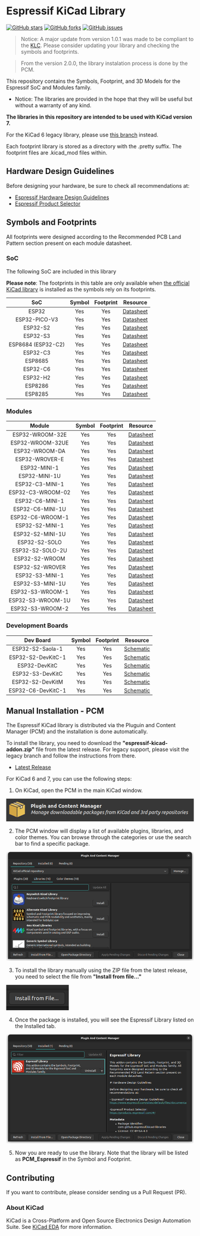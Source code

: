 # Espressif KiCad Library

[![GitHub stars](https://img.shields.io/github/stars/espressif/kicad-libraries)](https://github.com/espressif/kicad-libraries/stargazers)
[![GitHub forks](https://img.shields.io/github/forks/espressif/kicad-libraries)](https://github.com/espressif/kicad-libraries/network)
[![GitHub issues](https://img.shields.io/github/issues/espressif/kicad-libraries)](https://github.com/espressif/kicad-libraries/issues)

> Notice: A major update from version 1.0.1 was made to be compliant to the [KLC](https://klc.kicad.org/). Please consider updating your library and checking the symbols and footprints.

> From the version 2.0.0, the library instalation process is done by the PCM.

This repository contains the Symbols, Footprint, and 3D Models for the Espressif SoC and Modules family.


* Notice: The libraries are provided in the hope that they will be useful but without a warranty of any kind.

**The libraries in this repository are intended to be used with KiCad version 7.**

For the KiCad 6 legacy library, please use [this branch](https://github.com/espressif/kicad-libraries/tree/legacy_kicad6) instead.

Each footprint library is stored as a directory with the .pretty suffix. The footprint files are .kicad_mod files within.

## Hardware Design Guidelines

Before designing your hardware, be sure to check all recommendations at:

* [Espressif Hardware Design Guidelines](https://www.espressif.com/sites/default/files/documentation/esp32_hardware_design_guidelines_en.pdf)
* [Espressif Product Selector](https://products.espressif.com/#/)

## Symbols and Footprints

All footprints were designed according to the Recommended PCB Land Pattern section present on each module datasheet.

### SoC

The following SoC are included in this library

**Please note**: The footprints in this table are only available when [the official KiCad library](https://gitlab.com/kicad/libraries/kicad-footprints) is installed as the symbols rely on its footprints.

| SoC               | Symbol | Footprint | Resource                                                                                               |
|:-----------------:|:------:|:---------:|:------------------------------------------------------------------------------------------------------:|
|ESP32              |Yes     |Yes        |[Datasheet](https://www.espressif.com/sites/default/files/documentation/esp32_datasheet_en.pdf)         |
|ESP32-PICO-V3      |Yes     |Yes        |[Datasheet](https://www.espressif.com/sites/default/files/documentation/esp32-pico-v3_datasheet_en.pdf) |
|ESP32-S2           |Yes     |Yes        |[Datasheet](https://www.espressif.com/sites/default/files/documentation/esp32-s2_datasheet_en.pdf)      |
|ESP32-S3           |Yes     |Yes        |[Datasheet](https://www.espressif.com/sites/default/files/documentation/esp32-s3_datasheet_en.pdf)      |
|ESP8684 (ESP32-C2) |Yes     |Yes        |[Datasheet](https://www.espressif.com/sites/default/files/documentation/esp8684_datasheet_en.pdf)       |
|ESP32-C3           |Yes     |Yes        |[Datasheet](https://www.espressif.com/sites/default/files/documentation/esp32-c3_datasheet_en.pdf)      |
|ESP8685            |Yes     |Yes        |[Datasheet](https://www.espressif.com/sites/default/files/documentation/esp8685_datasheet_en.pdf)       |
|ESP32-C6           |Yes     |Yes        |[Datasheet](https://www.espressif.com/sites/default/files/documentation/esp32-c6_datasheet_en.pdf)      |
|ESP32-H2           |Yes     |Yes        |[Datasheet](https://www.espressif.com/sites/default/files/documentation/esp32-h2_datasheet_en.pdf)      |
|ESP8286            |Yes     |Yes        |[Datasheet](https://www.espressif.com/sites/default/files/documentation/0a-esp8266ex_datasheet_en.pdf)  |
|ESP8285            |Yes     |Yes        |[Datasheet](https://www.espressif.com/sites/default/files/documentation/0a-esp8285_datasheet_en.pdf)    |

### Modules

| Module           | Symbol | Footprint | Resource                                                                                                                    |
|:----------------:|:------:|:---------:|:---------------------------------------------------------------------------------------------------------------------------:|
|ESP32-WROOM-32E   |Yes     |Yes        |[Datasheet](https://www.espressif.com/sites/default/files/documentation/esp32-wroom-32e_esp32-wroom-32ue_datasheet_en.pdf)   |
|ESP32-WROOM-32UE  |Yes     |Yes        |[Datasheet](https://www.espressif.com/sites/default/files/documentation/esp32-wroom-32e_esp32-wroom-32ue_datasheet_en.pdf)   |
|ESP32-WROOM-DA    |Yes     |Yes        |[Datasheet](https://www.espressif.com/sites/default/files/documentation/esp32-wroom-da_datasheet_en.pdf)                     |
|ESP32-WROVER-E    |Yes     |Yes        |[Datasheet](https://www.espressif.com/sites/default/files/documentation/esp32-wrover-e_esp32-wrover-ie_datasheet_en.pdf)     |
|ESP32-MINI-1      |Yes     |Yes        |[Datasheet](https://www.espressif.com/sites/default/files/documentation/esp32-mini-1_datasheet_en.pdf)                       |
|ESP32-MINI-1U     |Yes     |Yes        |[Datasheet](https://www.espressif.com/sites/default/files/documentation/esp32-mini-1_datasheet_en.pdf)                       |
|ESP32-C3-MINI-1   |Yes     |Yes        |[Datasheet](https://www.espressif.com/sites/default/files/documentation/esp32-c3-mini-1_datasheet_en.pdf)                    |
|ESP32-C3-WROOM-02 |Yes     |Yes        |[Datasheet](https://www.espressif.com/sites/default/files/documentation/esp32-c3-wroom-02_datasheet_en.pdf)                  |
|ESP32-C6-MINI-1   |Yes     |Yes        |[Datasheet](https://www.espressif.com/sites/default/files/documentation/esp32-c6-mini-1_datasheet_en.pdf)                    |
|ESP32-C6-MINI-1U  |Yes     |Yes        |[Datasheet](https://www.espressif.com/sites/default/files/documentation/esp32-c6-mini-1_datasheet_en.pdf)                    |
|ESP32-C6-WROOM-1  |Yes     |Yes        |[Datasheet](https://www.espressif.com/sites/default/files/documentation/esp32-c6-wroom-1_datasheet_en.pdf)                   |
|ESP32-S2-MINI-1   |Yes     |Yes        |[Datasheet](https://www.espressif.com/sites/default/files/documentation/esp32-s2-mini-1_esp32-s2-mini-1u_datasheet_en.pdf)   |
|ESP32-S2-MINI-1U  |Yes     |Yes        |[Datasheet](https://www.espressif.com/sites/default/files/documentation/esp32-s2-mini-1_esp32-s2-mini-1u_datasheet_en.pdf)   |
|ESP32-S2-SOLO     |Yes     |Yes        |[Datasheet](https://www.espressif.com/sites/default/files/documentation/esp32-s2-solo_esp32-s2-solo-u_datasheet_en.pdf)      |
|ESP32-S2-SOLO-2U  |Yes     |Yes        |[Datasheet](https://www.espressif.com/sites/default/files/documentation/esp32-s2-solo-2_esp32-s2-solo-2u_datasheet_en.pdf)   |
|ESP32-S2-WROOM    |Yes     |Yes        |[Datasheet](https://www.espressif.com/sites/default/files/documentation/esp32-s2-wroom_esp32-s2-wroom-i_datasheet_en.pdf)    |
|ESP32-S2-WROVER   |Yes     |Yes        |[Datasheet](https://www.espressif.com/sites/default/files/documentation/esp32-s2-wrover_esp32-s2-wrover-i_datasheet_en.pdf)  |
|ESP32-S3-MINI-1   |Yes     |Yes        |[Datasheet](https://www.espressif.com/sites/default/files/documentation/esp32-s3-mini-1_mini-1u_datasheet_en.pdf)            |
|ESP32-S3-MINI-1U  |Yes     |Yes        |[Datasheet](https://www.espressif.com/sites/default/files/documentation/esp32-s3-mini-1_mini-1u_datasheet_en.pdf)            |
|ESP32-S3-WROOM-1  |Yes     |Yes        |[Datasheet](https://www.espressif.com/sites/default/files/documentation/esp32-s3-wroom-1_wroom-1u_datasheet_en.pdf)          |
|ESP32-S3-WROOM-1U |Yes     |Yes        |[Datasheet](https://www.espressif.com/sites/default/files/documentation/esp32-s3-wroom-1_wroom-1u_datasheet_en.pdf)          |
|ESP32-S3-WROOM-2  |Yes     |Yes        |[Datasheet](https://www.espressif.com/sites/default/files/documentation/esp32-s3-wroom-2_datasheet_en.pdf)                   |

### Development Boards

| Dev Board       | Symbol | Footprint | Resource                                                                                    |
|:---------------:|:------:|:---------:|:-------------------------------------------------------------------------------------------:|
|ESP32-S2-Saola-1 |Yes     |Yes        |[Schematic](https://dl.espressif.com/dl/schematics/ESP32-S2-SAOLA-1_V1.1_schematics.pdf)     |
|ESP32-S2-DevKitC-1|Yes    |Yes        |[Schematic](https://dl.espressif.com/dl/schematics/esp-idf/SCH_ESP32-S2-DEVKITC-1_V1_20220817.pdf) |
|ESP32-DevKitC    |Yes     |Yes        |[Schematic](https://dl.espressif.com/dl/schematics/esp32_devkitc_v4-sch.pdf)                 |
|ESP32-S3-DevKitC |Yes     |Yes        |[Schematic](https://dl.espressif.com/dl/schematics/SCH_ESP32-S3-DevKitC-1_V1.1_20220413.pdf) |
|ESP32-S2-DevKitM |Yes     |Yes        |[Schematic](https://dl.espressif.com/dl/schematics/ESP32-S2-DevKitM-1_V1_Schematics.pdf)     |
|ESP32-C6-DevKitC-1|Yes    |Yes        |[Schematic](https://docs.espressif.com/projects/espressif-esp-dev-kits/en/latest/_static/esp32-c6-devkitc-1/schematics/esp32-c6-devkitc-1-schematics_v1.2.pdf)     |

## Manual Installation - PCM

The Espressif KiCad library is distributed via the Pluguin and Content Manager (PCM) and the installation is done automatically.

To install the library, you need to download the **"espressif-kicad-addon.zip"** file from the latest release. For legacy support, please visit the legacy branch and follow the instructions from there.

* [Latest Release](https://github.com/espressif/kicad-libraries/releases/latest)

For KiCad 6 and 7, you can use the following steps:

1. On KiCad, open the PCM in the main KiCad window.

![First Step](resources/pcm_install_step-1.png)

2. The PCM window will display a list of available plugins, libraries, and color themes. You can browse through the categories or use the search bar to find a specific package.

![First Step](resources/pcm_install_step-2.png)

3. To install the library manually using the ZIP file from the latest release, you need to select the file from **"Install from file..."**

![First Step](resources/pcm_install_step-3.png)

4. Once the package is installed, you will see the Espressif Library listed on the Installed tab.

![First Step](resources/pcm_install_step-4.png)

5. Now you are ready to use the library. Note that the library will be listed as **PCM_Espressif** in the Symbol and Footprint.

## Contributing

If you want to contribute, please consider sending us a Pull Request (PR).

### About KiCad

KiCad is a Cross-Platform and Open Source Electronics Design Automation Suite. See [KiCad EDA](https://kicad.org/) for more information.
